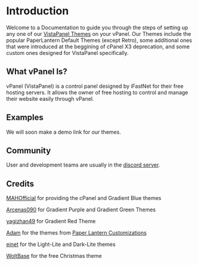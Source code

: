 # Introduction

Welcome to a Documentation to guide you through the steps of setting up any one of our [VistaPanel Themes](https://github.com/WybeNetwork/VistaPanel-Themes) on your vPanel. Our Themes include the popular PaperLantern Default Themes (except Retro), some additional ones that were introduced at the beggining of cPanel X3 deprecation, and some custom ones designed for VistaPanel specifically.

## What vPanel Is?

vPanel (VistaPanel) is a control panel designed by iFastNet for their free hosting servers. It allows the owner of free hosting to control and manage their website easily through vPanel.

## Examples

We will soon make a demo link for our themes.

## Community
User and development teams are usually in the [discord server](https://discord.gg/zArW8kC).

## Credits
[MAHOfficial](https://github.com/mahofficial) for providing the cPanel and Gradient Blue themes

[Arcenas090](https://github.com/arcenas090) for Gradient Purple and Gradient Green Themes

[yagizhan49](https://github.com/yagizhan49) for Gradient Red Theme

[Adam](https://github.com/adam/) for the themes from [Paper Lantern Customizations](https://github.com/CpanelInc/Paper_Lantern_Customizations)  

[einet](https://github.com/eiinet) for the Light-Lite and Dark-Lite themes

[WoltBase](https://www.woltbase.com) for the free Christmas theme
